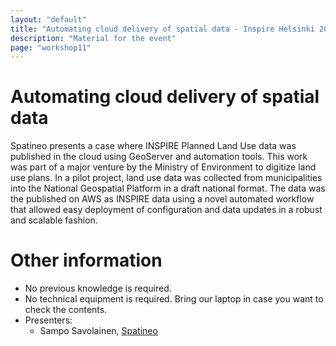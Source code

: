 ```yaml
---
layout: "default"
title: "Automating cloud delivery of spatial data - Inspire Helsinki 2019"
description: "Material for the event"
page: "workshop11"
---
```


# Automating cloud delivery of spatial data

Spatineo presents a case where INSPIRE Planned Land Use data was published in the cloud using GeoServer and automation tools. This work was part of a major venture by the Ministry of
Environment to digitize land use plans. In a pilot project, land use data was collected from municipalities into the National Geospatial Platform in a draft national format. The data was the
published on AWS as INSPIRE data using a novel automated workflow that allowed easy deployment of configuration and data updates in a robust and scalable fashion.

# Other information

* No previous knowledge is required.
* No technical equipment is required. Bring our laptop in case you want to check the contents.
* Presenters:
    * Sampo Savolainen, [Spatineo](https://www.spatineo.com/)
